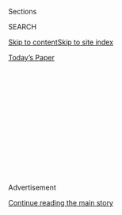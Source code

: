 <div id="app">

<div>

<div>

<div>

<div class="NYTAppHideMasthead css-1q2w90k e1suatyy0">

<div class="section css-ui9rw0 e1suatyy2">

<div class="css-eph4ug er09x8g0">

<div class="css-6n7j50">

</div>

<span class="css-1dv1kvn">Sections</span>

<div class="css-10488qs">

<span class="css-1dv1kvn">SEARCH</span>

</div>

[Skip to content](#site-content)[Skip to site index](#site-index)

</div>

<div class="css-10698na e1huz5gh0">

</div>

</div>

<div id="masthead-bar-one" class="section hasLinks css-15hmgas e1csuq9d3">

<div class="css-uqyvli e1csuq9d0">

</div>

<div class="css-1uqjmks e1csuq9d1">

</div>

<div class="css-9e9ivx">

[](https://myaccount.nytimes.com/auth/login?response_type=cookie&client_id=vi)

</div>

<div class="css-1bvtpon e1csuq9d2">

[Today’s Paper](https://www.nytimes.com/section/todayspaper)

</div>

</div>

</div>

</div>

<div data-aria-hidden="false">

<div id="site-content" role="main">

<div>

<div class="css-1aor85t" style="opacity:0.000000001;z-index:-1;visibility:hidden">

<div class="css-1hqnpie">

<div class="css-epjblv">

<span class="css-17xtcya">[Opinion](/section/opinion)</span><span class="css-x15j1o">|</span><span class="css-fwqvlz">We
Need a Monument to the Unknown America</span>

</div>

<div class="css-k008qs">

<div class="css-1iwv8en">

<span class="css-18z7m18"></span>

<div>

</div>

</div>

<span class="css-1n6z4y">https://nyti.ms/3i5c13x</span>

<div class="css-1705lsu">

<div class="css-4xjgmj">

<div class="css-4skfbu" role="toolbar" data-aria-label="Social Media Share buttons, Save button, and Comments Panel with current comment count" data-testid="share-tools">

  - 
  - 
  - 
  - 
    
    <div class="css-6n7j50">
    
    </div>

  - 

</div>

</div>

</div>

</div>

</div>

</div>

<div id="NYT_TOP_BANNER_REGION" class="css-13pd83m">

</div>

<div id="top-wrapper" class="css-1sy8kpn">

<div id="top-slug" class="css-l9onyx">

Advertisement

</div>

[Continue reading the main story](#after-top)

<div class="ad top-wrapper" style="text-align:center;height:100%;display:block;min-height:250px">

<div id="top" class="place-ad" data-position="top" data-size-key="top">

</div>

</div>

<div id="after-top">

</div>

</div>

<div>

<div class="css-v5btjw etb61u70">

<div class="css-v05ibm etb61u71">

[Opinion](/section/opinion)

</div>

</div>

<div id="sponsor-wrapper" class="css-1hyfx7x">

<div id="sponsor-slug" class="css-19vbshk">

Supported by

</div>

[Continue reading the main story](#after-sponsor)

<div id="sponsor" class="ad sponsor-wrapper" style="text-align:center;height:100%;display:block">

</div>

<div id="after-sponsor">

</div>

</div>

<div class="css-186x18t">

THE STONE

</div>

<div class="css-1vkm6nb ehdk2mb0">

# We Need a Monument to the Unknown America

</div>

A memorial makes a statement about who is worth preserving. Why not a
sacred and beautiful nothingness?

<div class="css-18e8msd">

<div class="css-vp77d3 epjyd6m0">

<div class="css-1baulvz">

By <span class="css-1baulvz last-byline" itemprop="name">Ed Simon</span>

<div class="css-8atqhb">

Mr. Simon is an editor and writer.

</div>

</div>

</div>

  - Aug. 4, 2020

  - 
    
    <div class="css-4xjgmj">
    
    <div class="css-d8bdto" role="toolbar" data-aria-label="Social Media Share buttons, Save button, and Comments Panel with current comment count" data-testid="share-tools">
    
      - 
      - 
      - 
      - 
        
        <div class="css-6n7j50">
        
        </div>
    
      - 
    
    </div>
    
    </div>

</div>

<div class="css-79elbk" data-testid="photoviewer-wrapper">

<div class="css-z3e15g" data-testid="photoviewer-wrapper-hidden">

</div>

<div class="css-1a48zt4 ehw59r15" data-testid="photoviewer-children">

![<span class="css-cnj6d5 e1z0qqy90" itemprop="copyrightHolder"><span class="css-1ly73wi e1tej78p0">Credit...</span><span><span>Illustration
by Mike McQuade; Photograph via Library of
Congress</span></span></span>](https://static01.nyt.com/images/2020/08/06/opinion/06stone/04stone-articleLarge.jpg?quality=75&auto=webp&disable=upscale)

</div>

</div>

</div>

<div class="section meteredContent css-1r7ky0e" name="articleBody" itemprop="articleBody">

<div class="css-1fanzo5 StoryBodyCompanionColumn">

<div class="css-53u6y8">

In Rome’s Palatine Museum, built atop the excavation site of Emperor
Domitian’s palace and not far from imperial residences of Tiberius and
Augustus, there is a curious bit of masonry that was rediscovered in
1820. This artifact is exhibited alongside terra cotta heads of Jupiter
and marble sculptures of Apollo, all of the grand detritus of a lost
civilization housed in a former monastery. At the corner of one of the
museum’s galleries sits this short altar chiseled from granite that’s
slightly worn from the elements and framed with a modest curled design
where a statue might sit. No idol is framed by the base; no statue of
strong Jupiter or beautiful Apollo sits atop the altar. It is rather
simply dedicated to Agnostos Theos *—* the “Unknown God.” Where a deity
would normally be present is rather a sacred and beautiful nothingness.

These altars were not uncommon in the ancient Mediterranean. The most
famous reference to them is in a homily delivered by the Apostle Paul in
the Book of Acts, in which he claims that an altar to the Unknown God on
the Areopagus Hill in Athens was actually in honor of Christ (the
Athenians, ripe for conversion, Paul thought, had yet to fully
understand that). Arguments have been made that the altars honored the
undepictable God of the Jews, or that they’re a bit of pragmatic
hedge-betting for any deities who should be worshiped but that have
escaped the attention of the otherwise pious. Regardless of the exact
intent of their makers, the altars for the Unknown God present an
arresting memorial — the blessing of a lacuna, the sacralization of an
absence.

The altar to the Unknown God also provides an opportunity for us to
think about memorialization and memory. This has been an iconoclastic
summer, as there has been welcome progress in taking down statues
dedicated to Confederate generals, as well as the beginning of a more
nuanced discussion of figures like the founding fathers. Contrary to the
retrograde claim that statues are simply “history,” a memorial is always
an argument, and rarely an ambivalent one.

For example, the statue of Augustus of Primo Porta, housed in the
Vatican Museums not far from the Palatine Hill, makes a very specific
argument. Almost seven feet tall, the emperor is represented with an
arresting beauty, the breastplate depicting his diplomatic and military
victories that resulted in Pax Romana, ** and symbols associated with
Venus and Mars that conflate Augustus with divinity. Augustus of Primo
Porta’s sculptors made a claim about their subjects just as the
designers of the statues of Robert E. Lee, Stonewall Jackson and
Jefferson Davis that line Monument Avenue in Richmond, Va., made an
argument about their subject.

</div>

</div>

<div class="css-1fanzo5 StoryBodyCompanionColumn">

<div class="css-53u6y8">

How we determine who is deserving of honor and think about
representation is often complicated by the altar. The Augustus of Primo
Porto’s argument is about the glory of imperial Rome and the divinity of
the emperor; the Confederate memorials of Monument Avenue make an
erroneous claim about the righteousness of the “Lost Cause.” The altar
to the Unknown God’s claim is different — there’s a humility in its
design, an ambiguity in its meaning and even an uncertainty in its
subject. The historian Alain Besançon explains in “The Forbidden Image:
An Intellectual History of Iconoclasm” that the tradition of avoiding
images of God is born from “two incoercible facts about our nature:
first that we must look toward the divine … and, second, that
representing it is futile, sacrilegious, inconceivable.” The sculptors
of statues and memorials promise us gods and heroes, but those who
created the altar at the Palatine Museum achieved a far greater
verisimilitude regarding those subjects, and they did it by depicting
nothing.

Any statue — be it of Christopher Columbus or Abraham Lincoln, Thomas
Jefferson or Frederick Douglass — makes a statement about who is worth
preserving in bronze. To make a statue of a recognizable subject is to
venture something about that subject, but an altar for nothing argues
that its subject is so all-encompassing, so universal, so grand that it
can’t be circumscribed in mere stone. Christian theologians speak of a
methodology called “apophasis,” whereby the divine is discussed in terms
of what can’t be known about it, where definition is always deferred and
thought can’t be put into mere words. In some ways the altar to the
Unknown God is a form of apophatic sculpture, whereby nonexistence is a
heftier material than steel or bronze.

I’d also suggest that the apophatic is precisely the mode in which we
should think of our national future, for if God is a lofty subject, then
so are “freedom,” “democracy” and “America.” We are better served in
memorializing the contradictory, conflicted and hypocritical history of
this nation not in monumental equestrian statues punctuating traffic
roundabouts but in a humbler idiom that paradoxically expresses an
inherent greatness in all the more remarkable way.

This would be nothing new for the United States as a nation. One of the
most popular memorials on the National Mall already considers its
subject in an apophatic way. When Maya Lin’s Vietnam Veterans Memorial
was completed in 1982, it was met with great controversy. It is an
ascending V-shaped wall of polished black granite inscribed with the
names of the more than 58,000 Americans who died in the Vietnam War. Lin
intended there to be no statues of men atop tanks, no sculptures of
brave soldiers traipsing through the jungle (the inclusion, against her
wishes, of just such a depiction at the edge of the memorial speaks to
the controversy, despite its popularity).

Unlike Lincoln’s Parthenon or Washington’s obelisk, Lin’s memorial
ventured no argument other than the sheer unimaginable depth of the
war’s toll. Abstraction has been used to great effect in other
modernist memorials, such as the Oklahoma City National Memorial, the
Flight 93 National Memorial in Stoystown, Pa., and especially the
National Memorial for Peace and Justice in Montgomery, Ala., where each
of 805 hanging steel rectangles represents an American county where a
lynching is known to have taken place.

</div>

</div>

<div class="css-1fanzo5 StoryBodyCompanionColumn">

<div class="css-53u6y8">

Like the altars to the Unknown God, these memorials make their arguments
in subtler and ultimately more powerful ways than does a statue of a man
astride a horse. They tell us something about language and image and the
ways in which some things are so huge that they defy traditional
description. Imagine an altar to the Unknown America doing something
similar, where a potential vision of a country that has yet to exist
could be gestured toward in sacred silence; where an expansive
understanding of America that mourns its past without mistaking villains
for heroes allows for the possibility of redemption. Not in a mythic
great past but in a utopian future that has yet to be lived, but that
can be imagined in every individual soul.

Ed Simon is a staff writer at The Millions. His latest book is “[Printed
in Utopia: The Renaissance’s
Radicalism](https://www.johnhuntpublishing.com/zer0-books/our-books/printed-in-utopia).”

***Now in print:*** *“*[*Modern Ethics in 77
Arguments*](http://bitly.com/1MW2kN3)*” and “*[*The Stone Reader: Modern
Philosophy in 133 Arguments*](http://bitly.com/1MW2kN3)*,” with essays
from the series, edited by Peter Catapano and Simon Critchley, published
by Liveright Books.*

*The Times is committed to publishing* [*a diversity of
letters*](https://www.nytimes.com/2019/01/31/opinion/letters/letters-to-editor-new-york-times-women.html)
*to the editor. We’d like to hear what you think about this or any of
our articles. Here are some*
[*tips*](https://help.nytimes.com/hc/en-us/articles/115014925288-How-to-submit-a-letter-to-the-editor)*.
And here’s our email:*
[*letters@nytimes.com*](mailto:letters@nytimes.com)*.*

*Follow The New York Times Opinion section on*
[*Facebook*](https://www.facebook.com/nytopinion)*,* [*Twitter
(@NYTopinion)*](http://twitter.com/NYTOpinion) *and*
[*Instagram*](https://www.instagram.com/nytopinion/)*.*

</div>

</div>

</div>

<div>

</div>

<div>

</div>

<div>

</div>

<div>

<div id="bottom-wrapper" class="css-1ede5it">

<div id="bottom-slug" class="css-l9onyx">

Advertisement

</div>

[Continue reading the main story](#after-bottom)

<div id="bottom" class="ad bottom-wrapper" style="text-align:center;height:100%;display:block;min-height:90px">

</div>

<div id="after-bottom">

</div>

</div>

</div>

</div>

</div>

## Site Index

<div>

</div>

## Site Information Navigation

  - [© <span>2020</span> <span>The New York Times
    Company</span>](https://help.nytimes.com/hc/en-us/articles/115014792127-Copyright-notice)

<!-- end list -->

  - [NYTCo](https://www.nytco.com/)
  - [Contact
    Us](https://help.nytimes.com/hc/en-us/articles/115015385887-Contact-Us)
  - [Work with us](https://www.nytco.com/careers/)
  - [Advertise](https://nytmediakit.com/)
  - [T Brand Studio](http://www.tbrandstudio.com/)
  - [Your Ad
    Choices](https://www.nytimes.com/privacy/cookie-policy#how-do-i-manage-trackers)
  - [Privacy](https://www.nytimes.com/privacy)
  - [Terms of
    Service](https://help.nytimes.com/hc/en-us/articles/115014893428-Terms-of-service)
  - [Terms of
    Sale](https://help.nytimes.com/hc/en-us/articles/115014893968-Terms-of-sale)
  - [Site Map](https://spiderbites.nytimes.com)
  - [Help](https://help.nytimes.com/hc/en-us)
  - [Subscriptions](https://www.nytimes.com/subscription?campaignId=37WXW)

</div>

</div>

</div>

</div>
